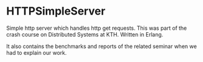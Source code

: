 HTTPSimpleServer
================

Simple http server which handles http get requests. This was part of the crash course on Distributed Systems at KTH. Written in Erlang.

It also contains the benchmarks and reports of the related seminar when we had to explain our work.
